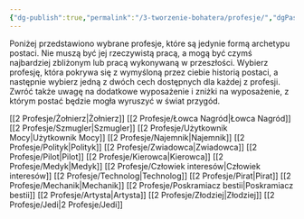 ```yaml
---
{"dg-publish":true,"permalink":"/3-tworzenie-bohatera/profesje/","dgPassFrontmatter":true}
---
```


Poniżej przedstawiono wybrane profesje, które są jedynie formą archetypu postaci. Nie muszą być jej rzeczywistą pracą, a mogą być czymś najbardziej zbliżonym lub pracą wykonywaną w przeszłości. Wybierz profesję, która pokrywa się z wymyśloną przez ciebie historią postaci, a następnie wybierz jedną z dwóch cech dostępnych dla każdej z profesji. Zwróć także uwagę na dodatkowe wyposażenie i zniżki na wyposażenie, z którym postać będzie mogła wyruszyć w świat przygód.

[[2 Profesje/Żołnierz\|Żołnierz]]
[[2 Profesje/Łowca Nagród\|Łowca Nagród]]
[[2 Profesje/Szmugler\|Szmugler]]
[[2 Profesje/Użytkownik Mocy\|Użytkownik Mocy]]
[[2 Profesje/Najemnik\|Najemnik]]
[[2 Profesje/Polityk\|Polityk]]
[[2 Profesje/Zwiadowca\|Zwiadowca]]
[[2 Profesje/Pilot\|Pilot]]
[[2 Profesje/Kierowca\|Kierowca]]
[[2 Profesje/Medyk\|Medyk]]
[[2 Profesje/Człowiek interesów\|Człowiek interesów]]
[[2 Profesje/Technolog\|Technolog]]
[[2 Profesje/Pirat\|Pirat]]
[[2 Profesje/Mechanik\|Mechanik]]
[[2 Profesje/Poskramiacz bestii\|Poskramiacz bestii]]
[[2 Profesje/Artysta\|Artysta]]
[[2 Profesje/Złodziej\|Złodziej]]
[[2 Profesje/Jedi\|2 Profesje/Jedi]]
